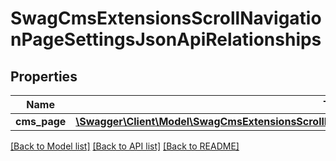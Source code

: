 # SwagCmsExtensionsScrollNavigationPageSettingsJsonApiRelationships

## Properties
Name | Type | Description | Notes
------------ | ------------- | ------------- | -------------
**cms_page** | [**\Swagger\Client\Model\SwagCmsExtensionsScrollNavigationPageSettingsJsonApiRelationshipsCmsPage**](SwagCmsExtensionsScrollNavigationPageSettingsJsonApiRelationshipsCmsPage.md) |  | [optional] 

[[Back to Model list]](../../README.md#documentation-for-models) [[Back to API list]](../../README.md#documentation-for-api-endpoints) [[Back to README]](../../README.md)

